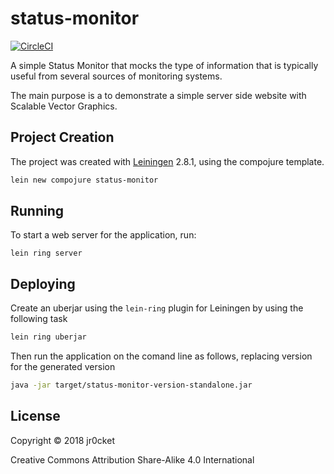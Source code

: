# status-monitor

[![CircleCI](https://circleci.com/gh/jr0cket/webapp-status-monitor.svg?style=svg)](https://circleci.com/gh/jr0cket/webapp-status-monitor)


A simple Status Monitor that mocks the type of information that is typically useful from several sources of monitoring systems.

The main purpose is a to demonstrate a simple server side website with Scalable Vector Graphics.

## Project Creation

The project was created with [Leiningen](https://github.com/technomancy/leiningen) 2.8.1, using the compojure template.

```bash
lein new compojure status-monitor
```

## Running

To start a web server for the application, run:

    lein ring server


## Deploying

Create an uberjar using the `lein-ring` plugin for Leiningen by using the following task

```bash
lein ring uberjar
```

Then run the application on the comand line as follows, replacing version for the generated version

```bash
java -jar target/status-monitor-version-standalone.jar
```

## License

Copyright © 2018 jr0cket

Creative Commons Attribution Share-Alike 4.0 International
